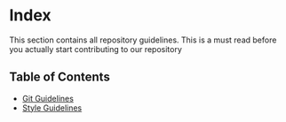 # Index
This section contains all repository guidelines. This is a must read before you actually start contributing to our repository

## Table of Contents
* [Git Guidelines](./GitGuidelines.md)
* [Style Guidelines](./StyleGuide.md)